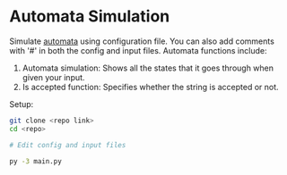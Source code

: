 # Automata Simulation

Simulate [automata](https://en.wikipedia.org/wiki/Deterministic_finite_automaton) using configuration file. You can also add comments with '#' in both the config and input files. Automata functions include:
<ol>
  <li>Automata simulation: Shows all the states that it goes through when given your input.</li>
  <li>Is accepted function: Specifies whether the string is accepted or not.</li>
</ol>

Setup:
```bash
git clone <repo link>
cd <repo>

# Edit config and input files

py -3 main.py
```

